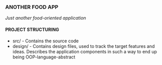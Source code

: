 ### ANOTHER FOOD APP

*Just another food-oriented application*

#### PROJECT STRUCTURING
* src/ - Contains the source code
* design/ - Contains design files, used to track the target features and ideas. Describes the application components in such a way to end up being OOP-language-abstract
